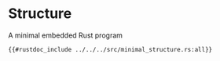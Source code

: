 # Structure

A minimal embedded Rust program
```rust,noplaypen
{{#rustdoc_include ../../../src/minimal_structure.rs:all}}
```